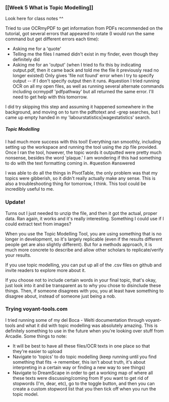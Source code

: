 ### [[Week 5 What is Topic Modelling]]
Look here for class notes ^^

Tried to use OCRmyPDF to get information from PDFs recommended on the tutorial, got several errors that appeared to rotate (I would run the same command but get different errors each time):
- Asking me for a 'quote'
- Telling me the files I named didn't exist in my finder, even though they definitely did
- Asking me for an 'output' (when I tried to fix this by indicating output.pdf, then it came back and told me the file it previously read no longer existed)
Only gives 'file not found' error when I try to specify output -- if I don't specify output then it runs.
#question I tried running OCR on all my open files, as well as running several alternate commands including ocrmypdf 'pdfpathway' but all returned the same error. I'll need to get help with this tomorrow.

I did try skipping this step and assuming it happened somewhere in the background, and moving on to turn the pdftotext and -grep searches, but I came up empty handed in my 'labourstatistics|wagestatistics' search.

##### Topic Modelling
I had much more success with this tool! Everything ran smoothly, including setting up the workspace and running the tool using the zip file provided.
Once I ran the tool, however, the topic words it outputted were pretty much nonsense, besides the word 'plaque.' I am wondering if this had something to do with the text formatting coming in. #question #answered 

I was able to do all the things in PivotTable, the only problem was that my topics were gibberish, so it didn't really actually make any sense. This is also a troubleshooting thing for tomorrow, I think. This tool could be incredibly useful to me.

### Update!
Turns out I just needed to unzip the file, and then it got the actual, proper data. Ran again, it works and it's really interesting. Something I could use if I could extract text from images?

When you use the Topic Modelling Tool, you are using something that is no longer in development, so it's largely replicable (even if the results different people get are also slightly different). But for a methods approach, it is much more concrete to describe and allow other scholars to replicate/verify your results.

If you use topic modelling, you can put up all of the .csv files on github and invite readers to explore more about it. 

If you choose not to include certain words in your final topic, that's okay, just look into it and be transparent as to why you chose to disinclude these things. Then, if someone disagrees with you, you at least have something to disagree about, instead of someone just being a nob. 
### Trying voyant-tools.com
I tried running some of my del Boca - Welti documentation through voyant-tools and what it did with topic modelling was absolutely amazing. This is definitely something to use in the future when you're looking over stuff from Arcadie. Some things to note:
- It will be best to have all these files/OCR texts in one place so that they're easier to upload
- Navigate to 'topics' to do topic modelling (keep running until you find something that fits -> remember, this isn't about truth, it's about interpreting in a certain way or finding a new way to see things)
- Navigate to DreamScape in order to get a working map of where all these texts were discussing/coming from
If you want to get rid of stopwords (I'm, dear, etc), go to the toggle button, and then you can create a custom stopword list that you then tick off when you run the topic model.